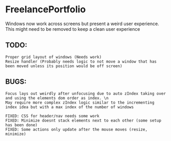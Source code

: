 # FreelancePortfolio

Windows now work across screens but present a weird user experience. This might need to be removed to keep a clean user experience

## TODO:
    Proper grid layout of windows (Needs work)
    Resize handler (Probably needs logic to not move a window that has been moved unless its position would be off screen)

## BUGS:
    Focus lays out weirdly after unfocusing due to auto zIndex taking over and using the elements dom order as index. \n
    May require more complex zIndex logic similar to the incrementing index idea but with a max index of the number of windows

    FIXED: CSS for header/nav needs some work
    FIXED: Minimize doesnt stack elements next to each other (some setup has been done)
    FIXED: Some actions only update after the mouse moves (resize, minimize)